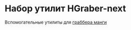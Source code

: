# Набор утилит HGraber-next

Вспомогательные утилиты для [граббера манги](https://github.com/gbh007/hgraber-next)

